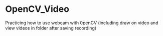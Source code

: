 # OpenCV_Video
Practicing how to use webcam with 0penCV (including draw on video and view videos in folder after saving recording)
